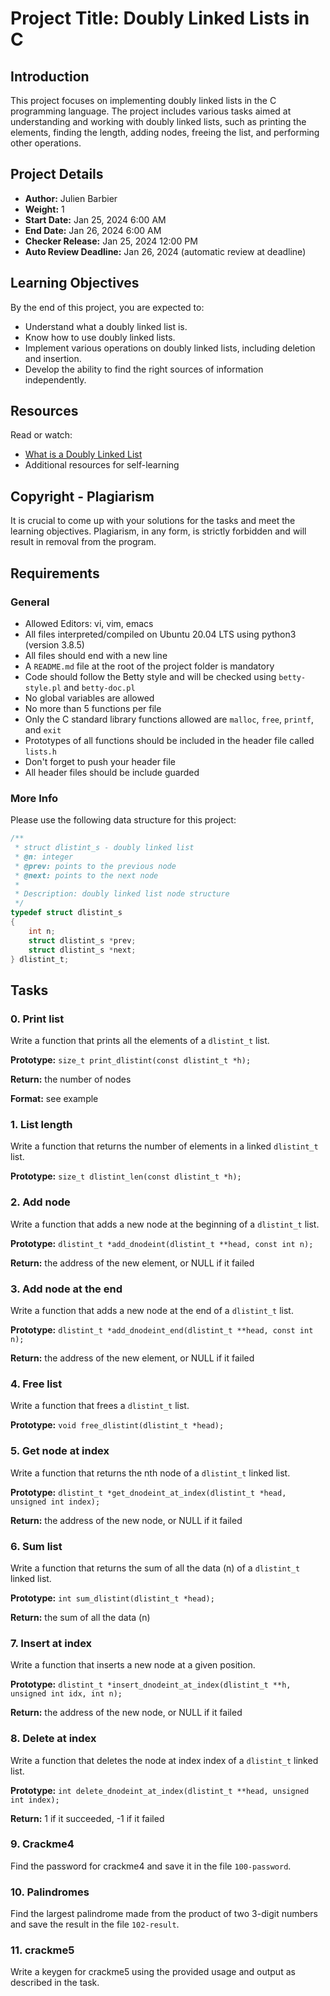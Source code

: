 # Project Title: Doubly Linked Lists in C

## Introduction
This project focuses on implementing doubly linked lists in the C programming language. The project includes various tasks aimed at understanding and working with doubly linked lists, such as printing the elements, finding the length, adding nodes, freeing the list, and performing other operations.

## Project Details
- **Author:** Julien Barbier
- **Weight:** 1
- **Start Date:** Jan 25, 2024 6:00 AM
- **End Date:** Jan 26, 2024 6:00 AM
- **Checker Release:** Jan 25, 2024 12:00 PM
- **Auto Review Deadline:** Jan 26, 2024 (automatic review at deadline)

## Learning Objectives
By the end of this project, you are expected to:
- Understand what a doubly linked list is.
- Know how to use doubly linked lists.
- Implement various operations on doubly linked lists, including deletion and insertion.
- Develop the ability to find the right sources of information independently.

## Resources
Read or watch:
- [What is a Doubly Linked List](#)
- Additional resources for self-learning

## Copyright - Plagiarism
It is crucial to come up with your solutions for the tasks and meet the learning objectives. Plagiarism, in any form, is strictly forbidden and will result in removal from the program.

## Requirements
### General
- Allowed Editors: vi, vim, emacs
- All files interpreted/compiled on Ubuntu 20.04 LTS using python3 (version 3.8.5)
- All files should end with a new line
- A `README.md` file at the root of the project folder is mandatory
- Code should follow the Betty style and will be checked using `betty-style.pl` and `betty-doc.pl`
- No global variables are allowed
- No more than 5 functions per file
- Only the C standard library functions allowed are `malloc`, `free`, `printf`, and `exit`
- Prototypes of all functions should be included in the header file called `lists.h`
- Don't forget to push your header file
- All header files should be include guarded

### More Info
Please use the following data structure for this project:
```c
/**
 * struct dlistint_s - doubly linked list
 * @n: integer
 * @prev: points to the previous node
 * @next: points to the next node
 *
 * Description: doubly linked list node structure
 */
typedef struct dlistint_s
{
    int n;
    struct dlistint_s *prev;
    struct dlistint_s *next;
} dlistint_t;
```

## Tasks
### 0. Print list
Write a function that prints all the elements of a `dlistint_t` list.

**Prototype:** `size_t print_dlistint(const dlistint_t *h);`

**Return:** the number of nodes

**Format:** see example

### 1. List length
Write a function that returns the number of elements in a linked `dlistint_t` list.

**Prototype:** `size_t dlistint_len(const dlistint_t *h);`

### 2. Add node
Write a function that adds a new node at the beginning of a `dlistint_t` list.

**Prototype:** `dlistint_t *add_dnodeint(dlistint_t **head, const int n);`

**Return:** the address of the new element, or NULL if it failed

### 3. Add node at the end
Write a function that adds a new node at the end of a `dlistint_t` list.

**Prototype:** `dlistint_t *add_dnodeint_end(dlistint_t **head, const int n);`

**Return:** the address of the new element, or NULL if it failed

### 4. Free list
Write a function that frees a `dlistint_t` list.

**Prototype:** `void free_dlistint(dlistint_t *head);`

### 5. Get node at index
Write a function that returns the nth node of a `dlistint_t` linked list.

**Prototype:** `dlistint_t *get_dnodeint_at_index(dlistint_t *head, unsigned int index);`

**Return:** the address of the new node, or NULL if it failed

### 6. Sum list
Write a function that returns the sum of all the data (n) of a `dlistint_t` linked list.

**Prototype:** `int sum_dlistint(dlistint_t *head);`

**Return:** the sum of all the data (n)

### 7. Insert at index
Write a function that inserts a new node at a given position.

**Prototype:** `dlistint_t *insert_dnodeint_at_index(dlistint_t **h, unsigned int idx, int n);`

**Return:** the address of the new node, or NULL if it failed

### 8. Delete at index
Write a function that deletes the node at index index of a `dlistint_t` linked list.

**Prototype:** `int delete_dnodeint_at_index(dlistint_t **head, unsigned int index);`

**Return:** 1 if it succeeded, -1 if it failed

### 9. Crackme4
Find the password for crackme4 and save it in the file `100-password`.

### 10. Palindromes
Find the largest palindrome made from the product of two 3-digit numbers and save the result in the file `102-result`.

### 11. crackme5
Write a keygen for crackme5 using the provided usage and output as described in the task.

